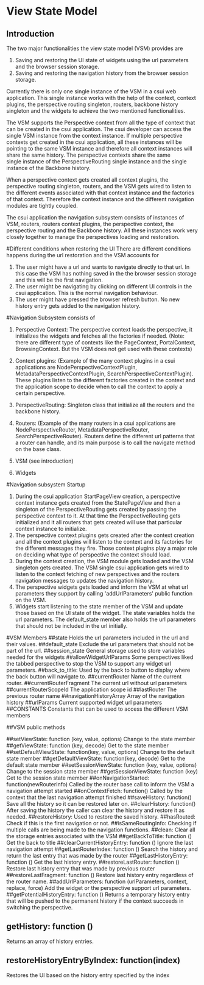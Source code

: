 # View State Model 

## Introduction
The two major functionalities the view state model (VSM) provides are
1) Saving and restoring the UI state of widgets using the url parameters and the browser session storage.
2) Saving and restoring the navigation history from the browser session storage. 

Currently there is only one single instance of the VSM in a csui web application. This single instance works with the help of the context,
context plugins, the perspective routing singleton, routers, backbone history singleton and the widgets to achieve the two mentioned 
functionalities.   

The VSM supports the Perspective context from all the type of context that can be created in the csui application. The csui developer can access 
the single VSM instance from the context instance. If multiple perspective contexts get created in the csui application, all these instances will 
be pointing to the  same VSM instance and therefore all context instances will share the same history. The perspective contexts share the same  
single instance of the PerspectiveRouting single instance and the single instance of the Backbone history.

When a perspective context gets created all context plugins, the perspective routing singleton, routers, and the VSM gets wired to listen to 
the different events associated with that context instance and the factories of that context. Therefore the context instance and the 
different navigation modules are tightly coupled.

The csui application the navigation subsystem consists of instances of VSM, routers, routers context plugins, the perspective context, the 
perspective routing and the Backbone history. All these instances work very closely together to manage the perspectives loading and restoration. 

#Different conditions when restoring the UI
There are different conditions happens during the url restoration and the VSM accounts for
1) The user might have a url and wants to navigate directly to that url. In this case the VSM has nothing saved in the the browser session storage 
and this will be the first navigation.
2) The user might be navigating by clicking on different UI controls in the csui application. This is the normal navigation behaviour.
3) The user might have pressed the browser refresh button. No new history entry gets added to the navigation history.

#Navigation Subsystem consists of
1) Perspective Context: The perspective context loads the perspective, it initializes the widgets and fetches all the factories if needed. (Note: 
there are different type of contexts like the PageContext, PortalContext, BrowsingContext. But the VSM does not get used with these contexts)

2) Context plugins: (Example of the many context plugins in a csui applications are NodePerspectiveContextPlugin, MetadataPerspectiveContextPlugin, 
SearchPerspectiveContextPlugin). These plugins listen to the different factories created in the context and the application scope to decide when to 
call the context to apply a certain perspective.

3) PerspectiveRouting: Singleton class that initialize all the routers and the backbone history.

4) Routers: (Example of the many routers in a csui applications are NodePerspectiveRouter, MetadataPerspectiveRouter, SearchPerspectiveRouter). 
Routers define the different url patterns that a router can handle, and its main purpose is to call the navigate method on the base class. 

5) VSM (see introduction)

6) Widgets

#Navigation subsystem Startup
1) During the csui application StartPageView creation, a perspective context instance gets created from the StatePageView and then a singleton 
of the PerspectiveRouting gets created by passing the perspective context to it. At that time the PerspectiveRouting gets initialized and it all 
routers that gets created will use that particular context instance to initialize.
2) The perspective context plugins gets created after the context creation and all the context plugins will listen to the context and its 
factories for the different messages they fire. Those context plugins play a major role on deciding what type of perspective the context should load.
3) During the context creation, the VSM module gets loaded and the VSM singleton gets created. The VSM single csui application gets wired to listen
 to the context fetching of new perspectives and the routers navigation messages to updates the navigation history.
4) The perspective widgets gets loaded and inform the VSM at what url parameters they support by calling 'addUrlParameters' public function on the 
VSM.
5) Widgets start listening to the state member of the VSM and update those based on the UI state of the widget. The state variables holds the url 
parameters. The default_state member also holds the url parameters that should not be included in the url initially.

#VSM Members
##state
Holds the url parameters included in the url and their values.
##default_state
Exclude the url parameters that should not be part of the url. 
##session_state
General storage used to store variables needed for the widgets
##allowWidgetUrlParams
Some perspectives liked the tabbed perspective to stop the VSM to support any widget url parameters.
##back_to_title:
Used by the back to button to display where the back button will navigate to.
##currentRouter
Name of the current router.
##currentRouterFragment
The current url without url parameters
##currentRouterScopeId
The application scope id
##lastRouter
The previous router name
##navigationHistoryArray
Array of the navigation history
##urlParams
Current supported widget url parameters
##CONSTANTS
Constants that can be used to access the different VSM members

##VSM public methods

##setViewState: function (key, value, options) 
Change to the state member
##getViewState: function (key, decode) 
Get to the state member
##setDefaultViewState: function(key, value, options) 
Change to the default state member
##getDefaultViewState: function(key, decode) 
Get to the default state member
##setSessionViewState: function (key, value, options) 
Change to the session state member
##getSessionViewState: function (key) 
Get to the session state member
##onNavigationStarted: function(newRouterInfo) 
Called by the router base call to inform the VSM a navigation attempt started
##onContextFetch: function() 
Called by the context that the last navigation attempt finished
##saveHistory: function() 
Save all the history so it can be restored later on.
##clearHistory: function()
After saving the history the caller can clear the history and restore it as needed.
##restoreHistory: 
Used to restore the saved history.
##hasRouted: 
Check if this is the first navigation or not.
##isSameRoutingInfo: 
Checking if multiple calls are being made to the navigation functions.
##clean: 
Clear all the storage entries associated with the VSM
##getBackToTitle: function () 
Get the back to title
##clearCurrentHistoryEntry: function ()
Ignore the last navigation attempt 
##getLastRouterIndex: function () 
Search the history and return the last entry that was made by the router
##getLastHistoryEntry: function () 
Get the last history entry.
##restoreLastRouter: function () 
Restore last history entry that was made by previous router
##restoreLastFragment: function () 
Restore last history entry regardless of the router name.
##addUrlParameters: function (urlParameters, context, replace, force) 
Add the widget or the perspective support url parameters.
##getPotentialHistoryEntry: function ()
Returns a temporary history entry that will be pushed to the permanent history if the context succeeds in switching the perspective.
## getHistory: function ()
Returns an array of history entries.
## restoreHistoryEntryByIndex: function(index)
Restores the UI based on the history entry specified by the index 
